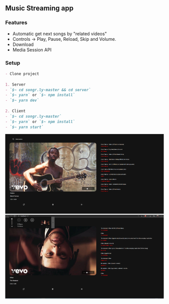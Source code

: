 ## Music Streaming app

### Features

- Automatic get next songs by "related videos"
- Controls -> Play, Pause, Reload, Skip and Volume.
- Download
- Media Session API

### Setup

```markdown
- Clone project

1. Server
- `$~ cd songr.ly-master && cd server`
- `$~ yarn` or `$~ npm install`
- `$~ yarn dev`

2. Client
- `$~ cd songr.ly-master`
- `$~ yarn` or `$~ npm install`
- `$~ yarn start`
```

![Image](./v1.png)
![Image](./v2.png)

